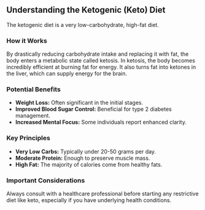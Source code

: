 ## Understanding the Ketogenic (Keto) Diet

The ketogenic diet is a very low-carbohydrate, high-fat diet.

### How it Works

By drastically reducing carbohydrate intake and replacing it with fat, the body enters a metabolic state called ketosis. In ketosis, the body becomes incredibly efficient at burning fat for energy. It also turns fat into ketones in the liver, which can supply energy for the brain.

### Potential Benefits

*   **Weight Loss:** Often significant in the initial stages.
*   **Improved Blood Sugar Control:** Beneficial for type 2 diabetes management.
*   **Increased Mental Focus:** Some individuals report enhanced clarity.

### Key Principles

*   **Very Low Carbs:** Typically under 20-50 grams per day.
*   **Moderate Protein:** Enough to preserve muscle mass.
*   **High Fat:** The majority of calories come from healthy fats.

### Important Considerations

Always consult with a healthcare professional before starting any restrictive diet like keto, especially if you have underlying health conditions. 